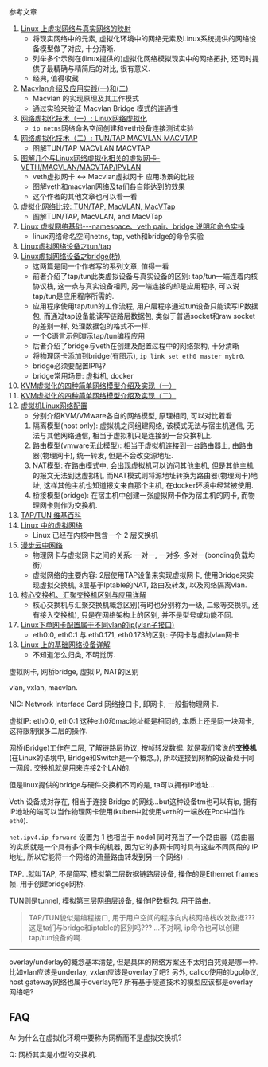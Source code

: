 参考文章

1. [Linux 上虚拟网络与真实网络的映射](https://www.ibm.com/developerworks/cn/linux/1312_xiawc_linuxvirtnet/index.html)
    - 将现实网络中的元素, 虚拟化环境中的网络元素及Linux系统提供的网络设备模型做了对应, 十分清晰.
    - 列举多个示例在(linux提供的)虚拟化网络模拟现实中的网络拓扑, 还同时提供了最精确与精简后的对比, 很有意义.
    - 经典, 值得收藏
2. [Macvlan介绍及应用实践(一)和(二)](https://www.yangcs.net/categories/network/)
    - Macvlan 的实现原理及其工作模式
    - 通过实验来验证 Macvlan Bridge 模式的连通性
3. [网络虚拟化技术（一）: Linux网络虚拟化](https://blog.kghost.info/2013/03/01/linux-network-emulator/)
    - `ip netns`网络命名空间创建和veth设备连接测试实验
4. [网络虚拟化技术（二）: TUN/TAP MACVLAN MACVTAP](https://blog.kghost.info/2013/03/27/linux-network-tun/)
    - 图解TUN/TAP MACVLAN MACVTAP
5. [图解几个与Linux网络虚拟化相关的虚拟网卡-VETH/MACVLAN/MACVTAP/IPVLAN](https://blog.51cto.com/dog250/1652063)
    - veth虚拟网卡 <-> Macvlan虚拟网卡 应用场景的比较
    - 图解veth和macvlan网络及ta们各自能达到的效果
    - 这个作者的其他文章也可以看一看
6. [虚拟化网络比较: TUN/TAP, MacVLAN, MacVTap](http://www.rendoumi.com/xu-ni-hua-wang-luo-bi-jiao-tun-tap-macvlan-macvtap/)
    - 图解TUN/TAP, MacVLAN, and MacVTap
7. [Linux 虚拟网络基础---namespace、veth pair、bridge 说明和命令实操](https://blog.csdn.net/LL845876425/article/details/82156405)
    - linux网络命名空间netns, tap, veth和bridge的命令实验
8. [Linux虚拟网络设备之tun/tap](https://segmentfault.com/a/1190000009249039)
9. [Linux虚拟网络设备之bridge(桥)](https://segmentfault.com/a/1190000009491002)
    - 这两篇是同一个作者写的系列文章, 值得一看
    - 前者介绍了tap/tun此类虚拟设备与真实设备的区别: tap/tun一端连着内核协议栈, 这一点与真实设备相同, 另一端连接的却是应用程序, 可以说tap/tun是应用程序所需的.
    - 应用程序使用tap/tun的工作流程, 用户层程序通过tun设备只能读写IP数据包, 而通过tap设备能读写链路层数据包, 类似于普通socket和raw socket的差别一样, 处理数据包的格式不一样.
    - 一个C语言示例演示tap/tun编程应用
    - 后者介绍了bridge与veth在创建及配置过程中的网络架构, 十分清晰
    - 将物理网卡添加到bridge(有图示), `ip link set eth0 master mybr0`.
    - bridge必须要配置IP吗?
    - bridge常用场景: 虚拟机, docker
10. [KVM虚拟化的四种简单网络模型介绍及实现（一）](https://blog.51cto.com/jerry12356/2132221)
11. [KVM虚拟化的四种简单网络模型介绍及实现（二）](https://blog.51cto.com/jerry12356/2132246)
12. [虚拟机Linux网络配置](https://blog.51cto.com/13097817/2045868)
    - 分别介绍KVM/VMware各自的网络模型, 原理相同, 可以对比着看
    1. 隔离模型(host only): 虚拟机之间组建网络, 该模式无法与宿主机通信, 无法与其他网络通信, 相当于虚拟机只是连接到一台交换机上. 
    2. 路由模型(vmware无此模型<???>): 相当于虚拟机连接到一台路由器上, 由路由器(物理网卡), 统一转发, 但是不会改变源地址. 
    3. NAT模型: 在路由模式中, 会出现虚拟机可以访问其他主机, 但是其他主机的报文无法到达虚拟机, 而NAT模式则将源地址转换为路由器(物理网卡)地址, 这样其他主机也知道报文来自那个主机, 在docker环境中经常被使用. 
    4. 桥接模型(bridge): 在宿主机中创建一张虚拟网卡作为宿主机的网卡, 而物理网卡则作为交换机. 
13. [TAP/TUN 维基百科](https://en.wikipedia.org/wiki/TUN/TAP)
14. [Linux 中的虚拟网络](https://www.ibm.com/developerworks/cn/linux/l-virtual-networking/)
    - Linux 已经在内核中包含一个 2 层交换机
15. [漫步云中网络](https://www.ibm.com/developerworks/cn/cloud/library/1209_zhanghua_openstacknetwork/index.html)
    - 物理网卡与虚拟网卡之间的关系: 一对一, 一对多, 多对一(bonding负载均衡)
    - 虚拟网络的主要内容: 2层使用TAP设备来实现虚拟网卡, 使用Bridge来实现虚拟交换机, 3层基于Iptable的NAT, 路由及转发, 以及网络隔离vlan.
16. [核心交换机、汇聚交换机区别与应用详解](https://www.feisu.com/bbs/e-1831.html)
    - 核心交换机与汇聚交换机概念区别(有时也分别称为一级, 二级等交换机, 还有接入交换机), 只是在网络架构上的区别, 并不是型号或功能不同.
17. [Linux下单网卡配置属于不同vlan的ip(vlan子接口)](https://www.bladewan.com/2017/05/23/linux_vconfig/)
    - eth0:0, eth0:1 与 eth0.171, eth0.173的区别: 子网卡与虚拟vlan网卡
18. [Linux 上的基础网络设备详解](https://www.ibm.com/developerworks/cn/linux/1310_xiawc_networkdevice/index.html)
    - 不知道怎么归类, 不明觉厉.

虚拟网卡, 网桥bridge, 虚拟IP, NAT的区别

vlan, vxlan, macvlan.

NIC: Network Interface Card 网络接口卡, 即网卡, 一般指物理网卡.<???>

虚拟IP: eth0:0, eth0:1 这种eth0和mac地址都是相同的, 本质上还是同一块网卡, 这将限制很多二层的操作.

网桥(Bridge)工作在二层, 了解链路层协议, 按帧转发数据. 就是我们常说的**交换机**(在Linux的语境中, Bridge和Switch是一个概念。), 所以连接到网桥的设备处于同一网段. 交换机就是用来连接2个LAN的. 

但是linux提供的bridge与硬件交换机不同的是, ta可以拥有IP地址...

Veth 设备成对存在, 相当于连接 Bridge 的网线...but这种设备tm也可以有ip, 拥有IP地址的端可以当作物理网卡使用(kuber中就使用`veth`的一端放在Pod中当作`eth0`).

`net.ipv4.ip_forward` 设置为 1 也相当于 node1 同时充当了一个路由器（路由器的实质就是一个具有多个网卡的机器, 因为它的多网卡同时具有这些不同网段的 IP 地址, 所以它能将一个网络的流量路由转发到另一个网络）. 

TAP...就叫TAP, 不是简写, 模拟第二层数据链路层设备, 操作的是Ethernet frames帧. 用于创建bridge网桥.

TUN则是tunnel, 模拟第三层网络层设备, 操作IP数据包. 用于路由.

> TAP/TUN貌似是编程接口, 用于用户空间的程序向内核网络栈收发数据??? 这是ta们与bridge和iptable的区别吗??? ...不对啊, ip命令也可以创建tap/tun设备的啊.

------

overlay/underlay的概念基本清楚, 但是具体的网络方案还不太明白究竟是哪一种. 比如vlan应该是underlay, vxlan应该是overlay了吧? 另外, calico使用的bgp协议, host gateway网络也属于overlay吧? 所有基于隧道技术的模型应该都是overlay网络吧?

## FAQ

A: 为什么在虚拟化环境中要称为网桥而不是虚拟交换机? 

Q: 网桥其实是小型的交换机.
